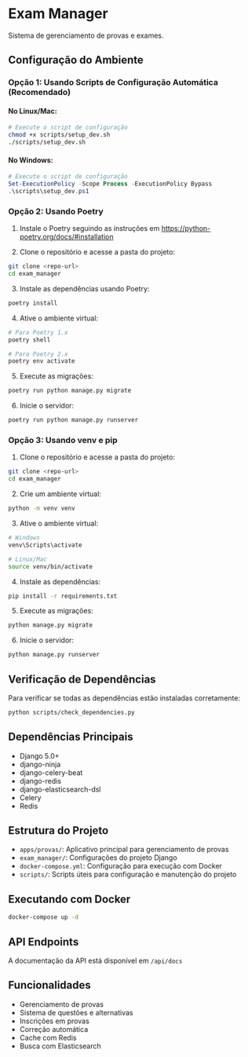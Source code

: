 # Exam Manager

Sistema de gerenciamento de provas e exames.

## Configuração do Ambiente

### Opção 1: Usando Scripts de Configuração Automática (Recomendado)

#### No Linux/Mac:

```bash
# Execute o script de configuração
chmod +x scripts/setup_dev.sh
./scripts/setup_dev.sh
```

#### No Windows:

```powershell
# Execute o script de configuração
Set-ExecutionPolicy -Scope Process -ExecutionPolicy Bypass
.\scripts\setup_dev.ps1
```

### Opção 2: Usando Poetry

1. Instale o Poetry seguindo as instruções em https://python-poetry.org/docs/#installation

2. Clone o repositório e acesse a pasta do projeto:

```bash
git clone <repo-url>
cd exam_manager
```

3. Instale as dependências usando Poetry:

```bash
poetry install
```

4. Ative o ambiente virtual:

```bash
# Para Poetry 1.x
poetry shell

# Para Poetry 2.x
poetry env activate
```

5. Execute as migrações:

```bash
poetry run python manage.py migrate
```

6. Inicie o servidor:

```bash
poetry run python manage.py runserver
```

### Opção 3: Usando venv e pip

1. Clone o repositório e acesse a pasta do projeto:

```bash
git clone <repo-url>
cd exam_manager
```

2. Crie um ambiente virtual:

```bash
python -m venv venv
```

3. Ative o ambiente virtual:

```bash
# Windows
venv\Scripts\activate

# Linux/Mac
source venv/bin/activate
```

4. Instale as dependências:

```bash
pip install -r requirements.txt
```

5. Execute as migrações:

```bash
python manage.py migrate
```

6. Inicie o servidor:

```bash
python manage.py runserver
```

## Verificação de Dependências

Para verificar se todas as dependências estão instaladas corretamente:

```bash
python scripts/check_dependencies.py
```

## Dependências Principais

- Django 5.0+
- django-ninja
- django-celery-beat
- django-redis
- django-elasticsearch-dsl
- Celery
- Redis

## Estrutura do Projeto

- `apps/provas/`: Aplicativo principal para gerenciamento de provas
- `exam_manager/`: Configurações do projeto Django
- `docker-compose.yml`: Configuração para execução com Docker
- `scripts/`: Scripts úteis para configuração e manutenção do projeto

## Executando com Docker

```bash
docker-compose up -d
```

## API Endpoints

A documentação da API está disponível em `/api/docs`

## Funcionalidades

- Gerenciamento de provas
- Sistema de questões e alternativas
- Inscrições em provas
- Correção automática
- Cache com Redis
- Busca com Elasticsearch
